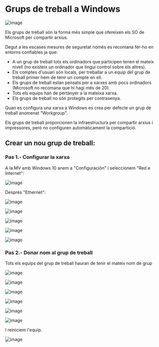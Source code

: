 # Grups de treball a Windows

![image](https://github.com/XaSaFa/MP04/assets/110727546/78646fbc-fe95-4df0-8106-c25b0568fff9)

Els grups de treball són la forma més simple que ofereixen els SO de Microsoft per compartir arxius.

Degut a les escases mesures de seguretat només es recomana fer-ho en entorns confiables ja que:

- A un grup de treball tots els ordinadors que participen tenen el mateix nivell (no existeix un ordinador que tingui control sobre els altres).
- Els comptes d'usuari són locals, per treballar a un equip del grup de treball primer hem de tenir un compte en ell.
- Els grups de treball estan pensats per a xarxes amb pocs ordinadors (Microsoft no recomana que hi hagi més de 20).
- Tots els equips han de pertànyer a la mateixa xarxa.
- Els grups de treball no són protegits per contrasenya.

Quan es configura una xarxa a Windows es crea per defecte un grup de treball anomenat "Workgroup".

Els grups de treball proporcionen la infraestructura per compartir arxius i impressores, però no configuren automàticament la compartició.

## Crear un nou grup de treball:

### Pas 1.- Configurar la xarxa

A la MV amb Windows 10 anem a "Configuración" i seleccionem "Red e Internet":

![image](https://github.com/XaSaFa/MP04/assets/110727546/335e1536-070a-4ebf-b5a9-b4429f5daf5f)

Després "Ethernet":

![image](https://github.com/XaSaFa/MP04/assets/110727546/efe7e18b-8abb-4a96-84e4-4e3804f6d1db)

![image](https://github.com/XaSaFa/MP04/assets/110727546/8b10a633-6a94-4885-97e0-f5659ffa6bcc)

![image](https://github.com/XaSaFa/MP04/assets/110727546/47d63979-40e0-4770-8dde-61bbdf34c238)

![image](https://github.com/XaSaFa/MP04/assets/110727546/76257300-3787-4882-b453-877638c590c2)

![image](https://github.com/XaSaFa/MP04/assets/110727546/bd397644-55a5-4539-a28a-afcdeb99f371)

### Pas 2.- Donar nom al grup de treball

Tots els equips del grup de treball hauran de tenir el mateix nom de grup

![image](https://github.com/XaSaFa/MP04/assets/110727546/6164e3c6-df90-4748-b118-56bf53cae576)

![image](https://github.com/XaSaFa/MP04/assets/110727546/ec2da494-9e60-435f-84f5-ea253a33fc94)

![image](https://github.com/XaSaFa/MP04/assets/110727546/684ee31a-5535-4123-9a44-3caf09894e8b)

![image](https://github.com/XaSaFa/MP04/assets/110727546/a532cf9a-b862-4fb1-b434-5bc49f5c005a)

![image](https://github.com/XaSaFa/MP04/assets/110727546/55cf2bf2-0c15-4ef4-b5aa-2619b207813b)

![image](https://github.com/XaSaFa/MP04/assets/110727546/27732690-e995-45b4-9df6-dacb4aea9843)

I reiniciem l'equip.

![image](https://github.com/XaSaFa/MP04/assets/110727546/5928d02f-0b19-4de4-831a-88798b34e2aa)




